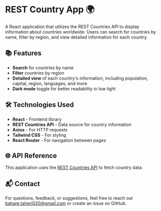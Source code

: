 # REST Country App 🌍

A React application that utilizes the REST Countries API to display information about countries worldwide. Users can search for countries by name, filter by region, and view detailed information for each country.

## 📚 Features

- **Search** for countries by name
- **Filter** countries by region
- **Detailed view** of each country's information, including population, capital, region, languages, and more
- **Dark mode** toggle for better readability in low light

## 🛠️ Technologies Used

- **React** - Frontend library
- **REST Countries API** - Data source for country information
- **Axios** - For HTTP requests
- **Tailwind CSS** - For styling
- **React Router** - For navigation between pages

  
## 🌐 API Reference
This application uses the [REST Countries API](https://restcountries.com/) to fetch country data.

## 📬 Contact
For questions, feedback, or suggestions, feel free to reach out bahare.taheri020@gmail.com or create an issue on GitHub.
